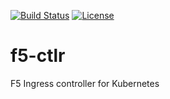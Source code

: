 [![Build Status](https://travis-ci.org/mzahorik/f5-ctlr.svg?branch=master)](https://travis-ci.org/mzahorik/f5-ctlr) [![License](https://img.shields.io/badge/License-Apache%202.0-blue.svg)](https://opensource.org/licenses/Apache-2.0)
# f5-ctlr
F5 Ingress controller for Kubernetes
